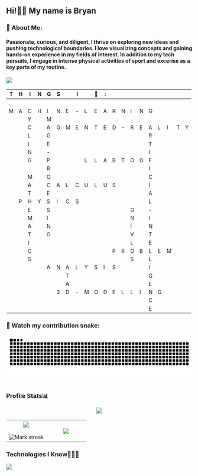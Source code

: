 <h2 align="left">Hi!👋🏼 My name is Bryan</h2>

<h3 align="left">💫 About Me:</h3>
<h4>Passionate, curious, and diligent, I thrive on exploring new ideas and pushing technological boundaries. I love visualizing concepts and gaining hands-on experience in my fields of interest. In addition to my tech pursuits, I engage in intense physical activities of sport and excerise as a key parts of my routine.</h4>
<img src="https://user-images.githubusercontent.com/73097560/115834477-dbab4500-a447-11eb-908a-139a6edaec5c.gif"> 


|T|H|I|N|G|S||I||💚|:| | | | | | | | | |
| - | - | - | - | - | - | - | - | - | - | - | - | - | - | - | - | - | - | - | - |
|.||||||||||||||||||||||||||
|M|A|C|H|I|N|E|-|L|E|A|R|N|I|N|G|
|||Y||M||||||||||||||
|||C||A|G|M|E|N|T|E|D|-|R|E|A|L|I|T|Y|
|||L||G|||||||||||R||||
|||I||E|||||||||||T||||
|||N||-|||||||||||I||||
|||G||P||||L|L|A|B|T|O|O|F||||
|||||R|||||||||||I|||
|||M||O|||||||||||C|||
|||A||C|A|L|C|U|L|U|S||||I|||
|||T||E|||||||||||A|||
||P|H|Y|S|I|C|S||||||||L|||
|||E||S|||||||||G||-|||
|||M||I|||||||||N||I|||
|||A||N|||||||||I||N|||
|||T||G|||||||||V||T|||
|||I|||||||||||L||E|||
|||C|||||||||P|R|O|B|L|E|M|
|||S|||||||||||S||L|||
|||||A|N|A|L|Y|S|I|S||||I|||
|||||||T|||||||||G|||
|||||||A|||||||||E|||
||||||3|D|-|M|O|D|E|L|L|I|N|G||
||||||||||||||||C|||
||||||||||||||||E|||


### 🐍 Watch my contribution snake:
<picture>
  <source media="(prefers-color-scheme: dark)" srcset="https://raw.githubusercontent.com/bryaanabraham/bryaanabraham/output/github-contribution-grid-snake-dark.svg">
  <source media="(prefers-color-scheme: light)" srcset="https://raw.githubusercontent.com/bryaanabraham/bryaanabraham/output/github-contribution-grid-snake.svg">
  <img alt="github contribution grid snake animation" src="https://raw.githubusercontent.com/bryaanabraham/bryaanabraham/output/github-contribution-grid-snake.svg">
</picture>
<br><br>


<h3 align="left">Profile Stats📊</h3></summary>
<p  align="center">
<img src="https://user-images.githubusercontent.com/73097560/115834477-dbab4500-a447-11eb-908a-139a6edaec5c.gif">                   
  <br>
<table border="0" align="center">
<tr border="0">
<td width="50%" align="center">
  <img  align="center"  src="https://github-readme-stats.vercel.app/api?username=bryaanabraham&theme=gotham&show_icons=true&count_private=true" />
  <br></br>
  <img  title="🔥 Get streak stats for your profile at git.io/streak-stats" alt="Mark streak" src="https://github-readme-streak-stats.herokuapp.com/?user=bryaanabraham&theme=gotham&hide_border=true" />
</td>
<td width="50%" align="center">
  <img  align="center"  src="https://github-readme-stats.anuraghazra1.vercel.app/api/top-langs/?username=bryaanabraham&theme=gotham&hide_border=true&no-bg=true&no-frame=true&langs_count=7"/>
  </td>
</tr>
</table>

<h3 align="left">Technologies I Know👨🏻‍💻</h3></summary>

<div id="user-content-toc" style="flex: 1;">
  <!--tech stack icons-->
  <p align="left">
    <a href="https://skillicons.dev">
    <img src="https://skillicons.dev/icons?i=ai,c,cpp,py,pycharm,vscode,anaconda,sklearn,tensorflow,pytorch,bash,vim,git,github,aws,azure,ansible,firebase,mongodb,mysql,postman,docker,terraform,flask,arduino,ubuntu,linux,debian,androidstudio,raspberrypi,dart,flutter,blender,unreal,au,ae,&perline=12" /> </a>
  </p>
</div>
<br>
